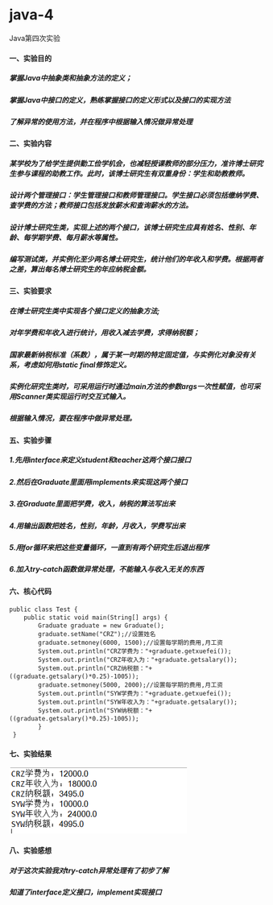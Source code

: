 # java-4
Java第四次实验
#### 一、实验目的
##### 掌握Java中抽象类和抽象方法的定义； 
##### 掌握Java中接口的定义，熟练掌握接口的定义形式以及接口的实现方法
##### 了解异常的使用方法，并在程序中根据输入情况做异常处理
#### 二、实验内容
##### 某学校为了给学生提供勤工俭学机会，也减轻授课教师的部分压力，准许博士研究生参与课程的助教工作。此时，该博士研究生有双重身份：学生和助教教师。
##### 设计两个管理接口：学生管理接口和教师管理接口。学生接口必须包括缴纳学费、查学费的方法；教师接口包括发放薪水和查询薪水的方法。
##### 设计博士研究生类，实现上述的两个接口，该博士研究生应具有姓名、性别、年龄、每学期学费、每月薪水等属性。
##### 编写测试类，并实例化至少两名博士研究生，统计他们的年收入和学费。根据两者之差，算出每名博士研究生的年应纳税金额。
#### 三、实验要求
##### 在博士研究生类中实现各个接口定义的抽象方法;
##### 对年学费和年收入进行统计，用收入减去学费，求得纳税额；
##### 国家最新纳税标准（系数），属于某一时期的特定固定值，与实例化对象没有关系，考虑如何用static  final修饰定义。
##### 实例化研究生类时，可采用运行时通过main方法的参数args一次性赋值，也可采用Scanner类实现运行时交互式输入。
##### 根据输入情况，要在程序中做异常处理。
#### 五、实验步骤
##### 1.先用interface来定义student和teacher这两个接口接口
##### 2.然后在Graduate里面用implements来实现这两个接口
##### 3.在Graduate里面把学费，收入，纳税的算法写出来
##### 4.用输出函数把姓名，性别，年龄，月收入，学费写出来
##### 5.用for循环来把这些变量循环，一直到有两个研究生后退出程序
##### 6.加入try-catch函数做异常处理，不能输入与收入无关的东西
#### 六、核心代码
```
public class Test {
    public static void main(String[] args) {
        Graduate graduate = new Graduate();
        graduate.setName("CRZ");//设置姓名
        graduate.setmoney(6000, 1500);//设置每学期的费用,月工资
        System.out.println("CRZ学费为："+graduate.getxuefei());
        System.out.println("CRZ年收入为："+graduate.getsalary()); 
        System.out.println("CRZ纳税额："+((graduate.getsalary()*0.25)-1005));
        graduate.setmoney(5000, 2000);//设置每学期的费用,月工资
        System.out.println("SYW学费为："+graduate.getxuefei());
        System.out.println("SYW年收入为："+graduate.getsalary()); 
        System.out.println("SYW纳税额："+((graduate.getsalary()*0.25)-1005));	
        }
 }
 ```
#### 七、实验结果
![实验截图](https://github.com/penny0203/java-4/blob/main/%E5%B1%8F%E5%B9%95%E6%88%AA%E5%9B%BE%202020-11-08%20232850.png)
#### 八、实验感想
##### 对于这次实验我对try-catch异常处理有了初步了解
##### 知道了interface定义接口，implement实现接口
